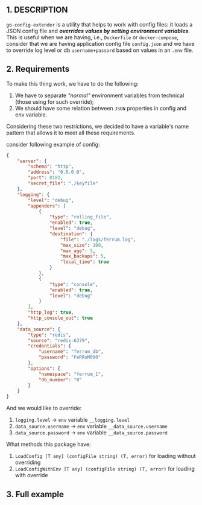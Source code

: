 ## 1. DESCRIPTION

`go-config-extender` is a utility that helps to work with config files: it loads a JSON config file and ***overrides values by setting environment variables***. This is useful when we are having, i.e., `Dockerfile` or `docker-compose`, consider that we are having application 
config file `config.json` and we have to override log level or db `username+passord` based on values in an `.env` file.

## 2. Requirements

To make this thing work, we have to do the following:
1. We have to separate *"normal"* environment variables from technical (those using for such override);
2. We should have some relation between `JSON` properties in config and env variable.

Considering these two restrictions, we decided to have a variable's name pattern that allows it to meet all these requirements.

consider following example of config:
```json
{
    "server": {
        "schema": "http",
        "address": "0.0.0.0",
        "port": 8182,
        "secret_file": "./keyfile"
    },
    "logging": {
        "level": "debug",
        "appenders": [
            {
                "type": "rolling_file",
                "enabled": true,
                "level": "debug",
                "destination": {
                    "file": "./logs/ferrum.log",
                    "max_size": 100,
                    "max_age": 5,
                    "max_backups": 5,
                    "local_time": true
                }
            },
            {
                "type": "console",
                "enabled": true,
                "level": "debug"
            }
        ],
        "http_log": true,
        "http_console_out": true
    },
    "data_source": {
        "type": "redis",
        "source": "redis:6379",
        "credentials": {
            "username": "ferrum_db",
            "password": "FeRRuM000"
        },
        "options": {
            "namespace": "ferrum_1",
            "db_number": "0"
        }
    }
}
```

And we would like to override:
1. `logging.level` -> `env` variable `__logging.level`
2. `data_source.username` -> `env` variable `__data_source.username`
3. `data_source.password` -> `env` variable `__data_source.password`

What methods this package have:
1. `LoadConfig [T any] (configFile string) (T, error)` for loading without overriding
2. `LoadConfigWithEnv [T any] (configFile string) (T, error)` for loading with override

## 3. Full example